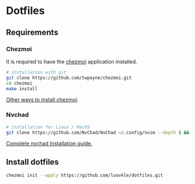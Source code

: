 # Dotfiles

## Requirements

### Chezmoi

It is required to have the [chezmoi](https://www.chezmoi.io/) application installed.

```sh
# installation with git
git clone https://github.com/twpayne/chezmoi.git
cd chezmoi
make install
```

[Other ways to install chezmoi](https://www.chezmoi.io/install/).

### Nvchad

```sh
# installation for Linux / MacOS
git clone https://github.com/NvChad/NvChad ~/.config/nvim --depth 1 && nvim
```

[Complete nvchad Installation guide.](https://nvchad.com/quickstart/install)

## Install dotfiles

```sh
chezmoi init --apply https://github.com/luovkle/dotfiles.git
```
